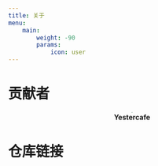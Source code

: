 ```yaml
---
title: 关于
menu:
    main: 
        weight: -90
        params:
            icon: user
---
```


# 贡献者

<div style="text-align: center;">
    <img src="https://cdn.jsdelivr.net/gh/Ahaitang/PicGo@master/Images/ACM.jpg" style="zoom: 10%;" /></div>
 <div style="text-align: center;">
     <strong>Yestercafe</strong>
 </div>









# 仓库链接

